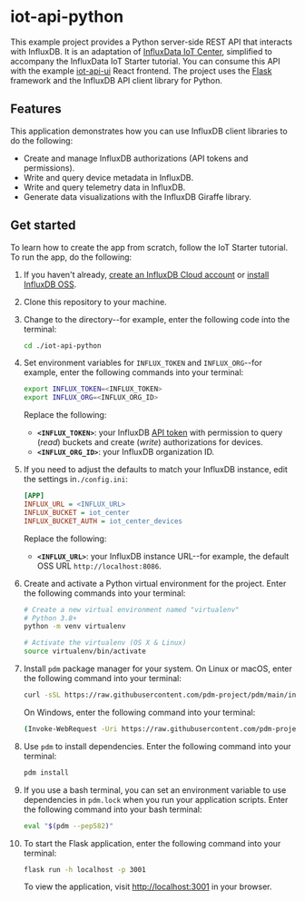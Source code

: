 # iot-api-python

This example project provides a Python server-side REST API that interacts with InfluxDB.
It is an adaptation of [InfluxData IoT Center](https://github.com/bonitoo-io/iot-center-v2), simplified to accompany the InfluxData IoT Starter tutorial.
You can consume this API with the example [iot-api-ui](https://github.com/influxdata/iot-api-ui) React frontend.
The project uses the [Flask](https://palletsprojects.com/p/flask/) framework and the InfluxDB API client library for Python.

## Features

This application demonstrates how you can use InfluxDB client libraries to do the following:

- Create and manage InfluxDB authorizations (API tokens and permissions).
- Write and query device metadata in InfluxDB.
- Write and query telemetry data in InfluxDB.
- Generate data visualizations with the InfluxDB Giraffe library.

## Get started

To learn how to create the app from scratch, follow the IoT Starter tutorial.
To run the app, do the following:

1. If you haven't already, [create an InfluxDB Cloud account](https://www.influxdata.com/products/influxdb-cloud/) or [install InfluxDB OSS](https://www.influxdata.com/products/influxdb/).
2. Clone this repository to your machine.
3. Change to the directory--for example, enter the following code into the terminal:

   ```bash
   cd ./iot-api-python
   ```

4. Set environment variables for `INFLUX_TOKEN` and `INFLUX_ORG`--for example, enter the following commands into your terminal:

   ```bash
   export INFLUX_TOKEN=<INFLUX_TOKEN>
   export INFLUX_ORG=<INFLUX_ORG_ID>
   ```

   Replace the following:

   - **`<INFLUX_TOKEN>`**: your InfluxDB [API token](#authorization) with permission to query (_read_) buckets and create (_write_) authorizations for devices.
   - **`<INFLUX_ORG_ID>`**: your InfluxDB organization ID.

5. If you need to adjust the defaults to match your InfluxDB instance, edit the settings in`./config.ini`:

   ```ini
   [APP]
   INFLUX_URL = <INFLUX_URL>
   INFLUX_BUCKET = iot_center
   INFLUX_BUCKET_AUTH = iot_center_devices
   ```

   Replace the following:

   - **`<INFLUX_URL>`**: your InfluxDB instance URL--for example, the default OSS URL `http://localhost:8086`.

6. Create and activate a Python virtual environment for the project.
   Enter the following commands into your terminal:

   ```bash
   # Create a new virtual environment named "virtualenv"
   # Python 3.8+
   python -m venv virtualenv

   # Activate the virtualenv (OS X & Linux)
   source virtualenv/bin/activate
   ```

7. Install `pdm` package manager for your system.
On Linux or macOS, enter the following command into your terminal:

   ```bash
   curl -sSL https://raw.githubusercontent.com/pdm-project/pdm/main/install-pdm.py | python3 -
   ```

   On Windows, enter the following command into your terminal:

   ```bash
   (Invoke-WebRequest -Uri https://raw.githubusercontent.com/pdm-project/pdm/main/install-pdm.py -UseBasicParsing).Content | python -
   ```

8. Use `pdm` to install dependencies.
   Enter the following command into your terminal:

   ```bash
   pdm install
   ```

9. If you use a bash terminal, you can set an environment variable to use dependencies in `pdm.lock` when you run your application scripts.
   Enter the following command into your bash terminal:

   ```bash
   eval "$(pdm --pep582)"
   ```

10. To start the Flask application, enter the following command into your terminal:

    ```bash
    flask run -h localhost -p 3001
    ```

    To view the application, visit <http://localhost:3001> in your browser.
